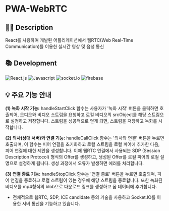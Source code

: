 # PWA-WebRTC


## 🫴🏻 Description 
 React를 사용하여 개발된 어플리케이션에서 웹RTC(Web Real-Time Communication)를 이용한 실시간 영상 및 음성 통신

## 📚 Development
![React.js](https://img.shields.io/badge/React.js-white?style=for-the-badge&logo=React&logoColor=black&color=61DAFB)
![Javascript](https://img.shields.io/badge/javascript-white?style=for-the-badge&logo=javascript&logoColor=black&color=F7DF1E)
![socket.io](https://img.shields.io/badge/socket.io-010101?style=for-the-badge&logo=socket.io&logoColor=ffffff)
![firebase](https://img.shields.io/badge/firebase-FFCA28?style=for-the-badge&logo=firebase&logoColor=000000)

## 💡 주요 기능 안내

**(1) 녹화 시작 기능:** handleStartClick 함수는 사용자가 '녹화 시작' 버튼을 클릭하면 호출되어, 오디오와 비디오 스트림을 요청하고 로컬 비디오의 srcObject를 해당 스트림으로 설정하고 저장합니다. 스트림을 성공적으로 얻게 되면, 스트림을 저장하고 녹화를 시작합니다.

**(2) 의사(상대 서버)와 연결 기능:** handleCallClick 함수는 '의사와 연결' 버튼을 누르면 호출되며, 이 함수는 피어 연결을 초기화하고 로컬 스트림을 로컬 피어에 추가한 다음, 피어 연결에 대한 제안을 생성합니다. 이때 웹RTC 연결에서 사용되는 SDP (Session Description Protocol) 형식의 Offer를 생성하고, 생성된 Offer를 로컬 피어의 로컬 설명으로 설정하게 됩니다. 생성 과정에서 오류가 발생하면 에러를 처리합니다.

**(3) 연결 종료 기능:** handleStopClick 함수는 '연결 종료' 버튼을 누르면 호출되며, 피어 연결을 종료하고 로컬 스트림이 있는 경우에 해당 스트림을 종료합니다. 또한 녹화된 비디오를 mp4형식의 blob으로 다운로드 링크를 생성하고 폼 데이터에 추가합니다.

- 전체적으로 웹RTC, SDP, ICE candidate 등의 기술을 사용하고 Socket.IO를 이용한 서버 통신을 기능하고 있습니다.

  
